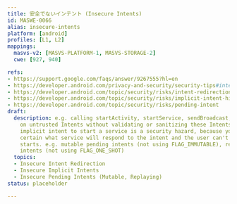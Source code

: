 ```yaml
---
title: 安全でないインテント (Insecure Intents)
id: MASWE-0066
alias: insecure-intents
platform: [android]
profiles: [L1, L2]
mappings:
  masvs-v2: [MASVS-PLATFORM-1, MASVS-STORAGE-2]
  cwe: [927, 940]

refs:
- https://support.google.com/faqs/answer/9267555?hl=en
- https://developer.android.com/privacy-and-security/security-tips#intents
- https://developer.android.com/topic/security/risks/intent-redirection
- https://developer.android.com/topic/security/risks/implicit-intent-hijacking
- https://developer.android.com/topic/security/risks/pending-intent
draft:
  description: e.g. calling startActivity, startService, sendBroadcast, or setResult
    on untrusted Intents without validating or sanitizing these Intents. Using an
    implicit intent to start a service is a security hazard, because you can't be
    certain what service will respond to the intent and the user can't see which service
    starts. e.g. mutable pending intents (not using FLAG_IMMUTABLE), replaying pending
    intents (not using FLAG_ONE_SHOT)
  topics:
  - Insecure Intent Redirection
  - Insecure Implicit Intents
  - Insecure Pending Intents (Mutable, Replaying)
status: placeholder

---
```


